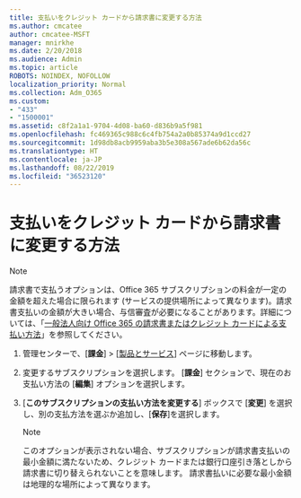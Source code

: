 ```yaml
---
title: 支払いをクレジット カードから請求書に変更する方法
ms.author: cmcatee
author: cmcatee-MSFT
manager: mnirkhe
ms.date: 2/20/2018
ms.audience: Admin
ms.topic: article
ROBOTS: NOINDEX, NOFOLLOW
localization_priority: Normal
ms.collection: Adm_O365
ms.custom:
- "433"
- "1500001"
ms.assetid: c8f2a1a1-9704-4d08-ba60-d836b9a5f981
ms.openlocfilehash: fc469365c988c6c4fb754a2a0b85374a9d1ccd27
ms.sourcegitcommit: 1d98db8acb9959aba3b5e308a567ade6b62da56c
ms.translationtype: HT
ms.contentlocale: ja-JP
ms.lasthandoff: 08/22/2019
ms.locfileid: "36523120"
---
```

# <a name="how-do-i-change-from-credit-card-payments-to-invoice"></a>支払いをクレジット カードから請求書に変更する方法

> [!NOTE]
> 請求書で支払うオプションは、Office 365 サブスクリプションの料金が一定の金額を超えた場合に限られます (サービスの提供場所によって異なります)。請求書支払いの金額が大きい場合、与信審査が必要になることがあります。詳細については、「[一般法人向け Office 365 の請求書またはクレジット カードによる支払い方法](https://docs.microsoft.com/office365/admin/subscriptions-and-billing/pay-for-your-subscription)」を参照してください。
  
1. 管理センターで、[**課金**] \> [[製品とサービス](https://go.microsoft.com/fwlink/p/?linkid=842054)] ページに移動します。

2. 変更するサブスクリプションを選択します。 [**課金**] セクションで、現在のお支払い方法の [**編集**] オプションを選択します。 

3. [**このサブスクリプションの支払い方法を変更する**] ボックスで [**変更**] を選択し、別の支払方法を選ぶか追加し、[**保存**]を選択します。

   > [!NOTE]
   > このオプションが表示されない場合、サブスクリプションが請求書支払いの最小金額に満たないため、クレジット カードまたは銀行口座引き落としから請求書に切り替えられないことを意味します。 請求書払いに必要な最小金額は地理的な場所によって異なります。
  
